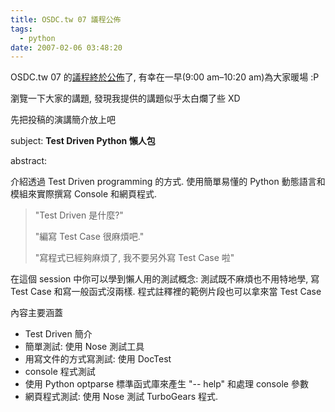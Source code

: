 ```yaml
---
title: OSDC.tw 07 議程公佈
tags:
  - python
date: 2007-02-06 03:48:20
---
```


OSDC.tw 07 的[議程終於公佈](http://osdc.tw/2007/02/post_7.html)了, 有幸在一早(9:00 am–10:20 am)為大家暖場 :P

瀏覽一下大家的講題, 發現我提供的講題似乎太白爛了些 XD

先把投稿的演講簡介放上吧

subject:
<span style="font-weight: bold;">Test Driven Python 懶人包</span>

abstract:

介紹透過 Test Driven programming 的方式.
使用簡單易懂的 Python 動態語言和模組來實際撰寫 Console 和網頁程式.

> "Test Driven 是什麼?"
> 
> "編寫 Test Case 很麻煩吧."
> 
> "寫程式已經夠麻煩了, 我不要另外寫 Test Case 啦"

在這個 session 中你可以學到懶人用的測試概念:
測試既不麻煩也不用特地學,
寫 Test Case 和寫一般函式沒兩樣.
程式註釋裡的範例片段也可以拿來當 Test Case

內容主要涵蓋

*   Test Driven 簡介
*   簡單測試: 使用 Nose 測試工具
*   用寫文件的方式寫測試: 使用 DocTest
*   console 程式測試
*   使用 Python optparse 標準函式庫來產生 "-- help" 和處理 console 參數
*   網頁程式測試: 使用 Nose 測試 TurboGears 程式.
